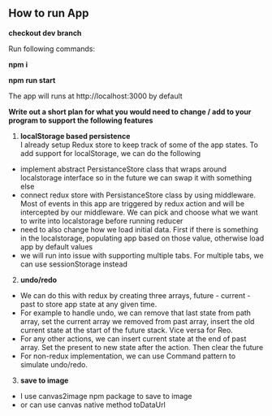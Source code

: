 ## How to run App

**checkout dev branch**

Run following commands:

**npm i**

**npm run start**

The app will runs at http://localhost:3000 by default

**Write out a short plan for what you would need to change / add to your program to support the following features**

1. **localStorage based persistence**  
  I already setup Redux store to keep track of some of the app states. To add support for localStorage, we can do the following
  - implement abstract PersistanceStore class that wraps around localstorage interface so in the future we can swap it with something else
  - connect redux store with PersistanceStore class by using middleware. Most of events in this app are triggered by redux action and will be intercepted by our middleware. We can pick and choose what we want to write into localstorage before running reducer
  - need to also change how we load initial data. First if there is something in the localstorage, populating app based on those value, otherwise load app by default values
  - we will run into issue with supporting multiple tabs. For multiple tabs, we can use sessionStorage instead

2. **undo/redo**
  - We can do this with redux by creating three arrays, future - current - past to store app state at any given time. 
  - For example to handle undo, we can remove that last state from path array, set the current array we removed from past array, insert the old current state at the start of the future stack. Vice versa for Reo.
  - For any other actions, we can insert current state at the end of past array. Set the present to new state after the action. Then clear the future
  - For non-redux implementation, we can use Command pattern to simulate undo/redo.

3. **save to image**
  - I use canvas2image npm package to save to image
  - or can use canvas native method toDataUrl 

